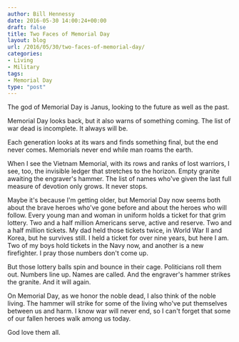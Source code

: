 ```yaml
---
author: Bill Hennessy
date: 2016-05-30 14:00:24+00:00
draft: false
title: Two Faces of Memorial Day
layout: blog
url: /2016/05/30/two-faces-of-memorial-day/
categories:
- Living
- Military
tags:
- Memorial Day
type: "post"
---
```


The god of Memorial Day is Janus, looking to the future as well as the past.

Memorial Day looks back, but it also warns of something coming. The list of war dead is incomplete. It always will be.

Each generation looks at its wars and finds something final, but the end never comes. Memorials never end while man roams the earth.

When I see the Vietnam Memorial, with its rows and ranks of lost warriors, I see, too, the invisible ledger that stretches to the horizon. Empty granite awaiting the engraver's hammer. The list of names who've given the last full measure of devotion only grows. It never stops.

Maybe it's because I'm getting older, but Memorial Day now seems both about the brave heroes who've gone before and about the heroes who will follow. Every young man and woman in uniform holds a ticket for that grim lottery. Two and a half million Americans serve, active and reserve. Two and a half million tickets. My dad held those tickets twice, in World War II and Korea, but he survives still. I held a ticket for over nine years, but here I am. Two of my boys hold tickets in the Navy now, and another is a new firefighter. I pray those numbers don't come up.

But those lottery balls spin and bounce in their cage. Politicians roll them out. Numbers line up. Names are called. And the engraver's hammer strikes the granite. And it will again.

On Memorial Day, as we honor the noble dead, I also think of the noble living. The hammer will strike for some of the living who've put themselves between us and harm. I know war will never end, so I can't forget that some of our fallen heroes walk among us today.

God love them all.


